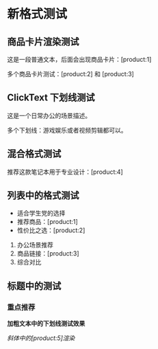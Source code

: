 # 新格式测试

## 商品卡片渲染测试

这是一段普通文本，后面会出现商品卡片：[product:1]

多个商品卡片测试：[product:2] 和 [product:3]

## ClickText 下划线测试

这是一个<ClickText>日常办公</ClickText>的场景描述。

多个下划线：<ClickText>游戏娱乐</ClickText>或者<ClickText>视频剪辑</ClickText>都可以。

## 混合格式测试

推荐这款笔记本用于<ClickText>专业设计</ClickText>：[product:4]

## 列表中的格式测试

- 适合<ClickText>学生党</ClickText>的选择
- 推荐商品：[product:1]
- 性价比之选：[product:2]

1. <ClickText>办公场景</ClickText>推荐
2. 商品链接：[product:3]
3. 综合对比

## 标题中的测试

### <ClickText>重点推荐</ClickText>

**加粗文本中的<ClickText>下划线测试</ClickText>效果**

*斜体中的[product:5]渲染*